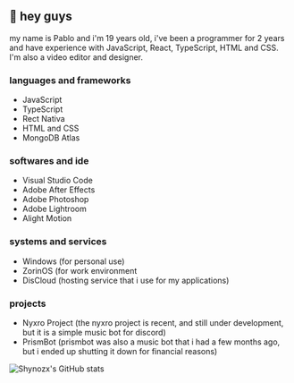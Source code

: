 ## 👋 hey guys
my name is Pablo and i'm 19 years old, i've been a programmer for 2 years and have experience with JavaScript, React, TypeScript, HTML and CSS. I'm also a video editor and designer.

### languages ​​and frameworks
- JavaScript
- TypeScript
- Rect Nativa
- HTML and CSS
- MongoDB Atlas

### softwares and ide
- Visual Studio Code
- Adobe After Effects
- Adobe Photoshop
- Adobe Lightroom
- Alight Motion

### systems and services
- Windows (for personal use)
- ZorinOS (for work environment
- DisCloud (hosting service that i use for my applications)

### projects
- Nyxro Project (the nyxro project is recent, and still under development, but it is a simple music bot for discord)
- PrismBot (prismbot was also a music bot that i had a few months ago, but i ended up shutting it down for financial reasons)

![Shynozx's GitHub stats](https://github-readme-stats.vercel.app/api?username=shynozx&show_icons=true&theme=dracula)

